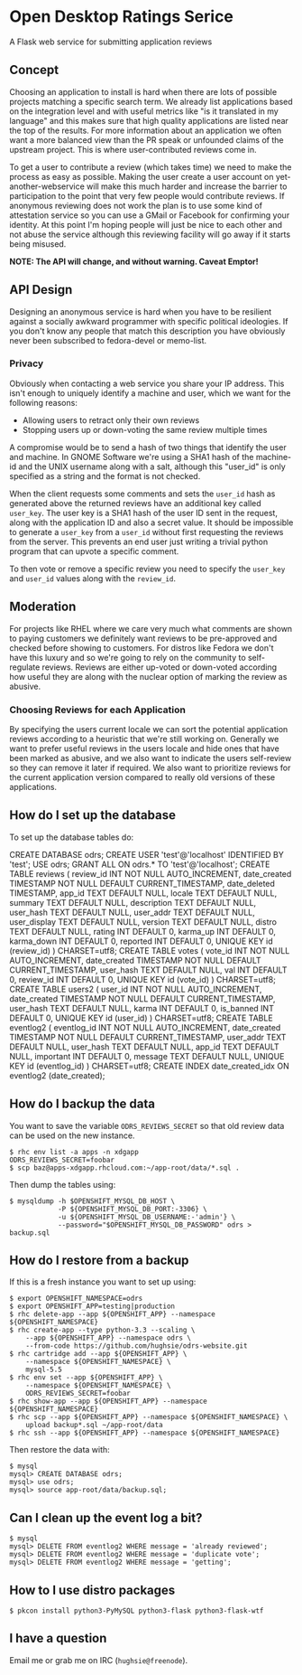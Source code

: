 # Open Desktop Ratings Serice

A Flask web service for submitting application reviews

## Concept

Choosing an application to install is hard when there are lots of
possible projects matching a specific search term.
We already list applications based on the integration level and with
useful metrics like "is it translated in my language" and this makes
sure that high quality applications are listed near the top of the results.
For more information about an application we often want a more balanced
view than the PR speak or unfounded claims of the upstream project.
This is where user-contributed reviews come in.

To get a user to contribute a review (which takes time) we need to make
the process as easy as possible.
Making the user create a user account on yet-another-webservice will
make this much harder and increase the barrier to participation to the
point that very few people would contribute reviews.
If anonymous reviewing does not work the plan is to use some kind of
attestation service so you can use a GMail or Facebook for confirming
your identity.
At this point I'm hoping people will just be nice to each other and not
abuse the service although this reviewing facility will go away if it
starts being misused.

**NOTE: The API will change, and without warning. Caveat Emptor!**

## API Design

Designing an anonymous service is hard when you have to be resilient
against a socially awkward programmer with specific political ideologies.
If you don't know any people that match this description you have
obviously never been subscribed to fedora-devel or memo-list.

### Privacy

Obviously when contacting a web service you share your IP address.
This isn't enough to uniquely identify a machine and user, which we
want for the following reasons:

 * Allowing users to retract only their own reviews
 * Stopping users up or down-voting the same review multiple times

A compromise would be to send a hash of two things that identify the
user and machine.
In GNOME Software we're using a SHA1 hash of the machine-id and the
UNIX username along with a salt, although this "user_id" is only
specified as a string and the format is not checked.

When the client requests some comments and sets the `user_id` hash as
generated above the returned reviews have an additional key called
`user_key`.
The user key is a SHA1 hash of the user ID sent in the request, along
with the application ID and also a secret value.
It should be impossible to generate a `user_key` from a `user_id`
without first requesting the reviews from the server.
This prevents an end user just writing a trivial python program that
can upvote a specific comment.

To then vote or remove a specific review you need to specify the
`user_key` and `user_id` values along with the `review_id`.

## Moderation

For projects like RHEL where we care very much what comments are shown
to paying customers we definitely want reviews to be pre-approved and
checked before showing to customers.
For distros like Fedora we don't have this luxury and so we're going to
rely on the community to self-regulate reviews.
Reviews are either up-voted or down-voted according how useful they are
along with the nuclear option of marking the review as abusive.

### Choosing Reviews for each Application

By specifying the users current locale we can sort the potential
application reviews according to a heuristic that we're still working on.
Generally we want to prefer useful reviews in the users locale and hide
ones that have been marked as abusive, and we also want to indicate the
users self-review so they can remove it later if required.
We also want to prioritize reviews for the current application version
compared to really old versions of these applications.

## How do I set up the database ##

To set up the database tables do:

CREATE DATABASE odrs;
CREATE USER 'test'@'localhost' IDENTIFIED BY 'test';
USE odrs;
GRANT ALL ON odrs.* TO 'test'@'localhost';
CREATE TABLE reviews (
  review_id INT NOT NULL AUTO_INCREMENT,
  date_created TIMESTAMP NOT NULL DEFAULT CURRENT_TIMESTAMP,
  date_deleted TIMESTAMP,
  app_id TEXT DEFAULT NULL,
  locale TEXT DEFAULT NULL,
  summary TEXT DEFAULT NULL,
  description TEXT DEFAULT NULL,
  user_hash TEXT DEFAULT NULL,
  user_addr TEXT DEFAULT NULL,
  user_display TEXT DEFAULT NULL,
  version TEXT DEFAULT NULL,
  distro TEXT DEFAULT NULL,
  rating INT DEFAULT 0,
  karma_up INT DEFAULT 0,
  karma_down INT DEFAULT 0,
  reported INT DEFAULT 0,
  UNIQUE KEY id (review_id)
) CHARSET=utf8;
CREATE TABLE votes (
  vote_id INT NOT NULL AUTO_INCREMENT,
  date_created TIMESTAMP NOT NULL DEFAULT CURRENT_TIMESTAMP,
  user_hash TEXT DEFAULT NULL,
  val INT DEFAULT 0,
  review_id INT DEFAULT 0,
  UNIQUE KEY id (vote_id)
) CHARSET=utf8;
CREATE TABLE users2 (
  user_id INT NOT NULL AUTO_INCREMENT,
  date_created TIMESTAMP NOT NULL DEFAULT CURRENT_TIMESTAMP,
  user_hash TEXT DEFAULT NULL,
  karma INT DEFAULT 0,
  is_banned INT DEFAULT 0,
  UNIQUE KEY id (user_id)
) CHARSET=utf8;
CREATE TABLE eventlog2 (
  eventlog_id INT NOT NULL AUTO_INCREMENT,
  date_created TIMESTAMP NOT NULL DEFAULT CURRENT_TIMESTAMP,
  user_addr TEXT DEFAULT NULL,
  user_hash TEXT DEFAULT NULL,
  app_id TEXT DEFAULT NULL,
  important INT DEFAULT 0,
  message TEXT DEFAULT NULL,
  UNIQUE KEY id (eventlog_id)
) CHARSET=utf8;
CREATE INDEX date_created_idx ON eventlog2 (date_created);

## How do I backup the data ##

You want to save the variable `ODRS_REVIEWS_SECRET` so that old review data
can be used on the new instance.

    $ rhc env list -a apps -n xdgapp
    ODRS_REVIEWS_SECRET=foobar
    $ scp baz@apps-xdgapp.rhcloud.com:~/app-root/data/*.sql .

Then dump the tables using:

    $ mysqldump -h $OPENSHIFT_MYSQL_DB_HOST \
                -P ${OPENSHIFT_MYSQL_DB_PORT:-3306} \
                -u ${OPENSHIFT_MYSQL_DB_USERNAME:-'admin'} \
                --password="$OPENSHIFT_MYSQL_DB_PASSWORD" odrs > backup.sql

## How do I restore from a backup ##

If this is a fresh instance you want to set up using:

    $ export OPENSHIFT_NAMESPACE=odrs
    $ export OPENSHIFT_APP=testing|production
    $ rhc delete-app --app ${OPENSHIFT_APP} --namespace ${OPENSHIFT_NAMESPACE}
    $ rhc create-app --type python-3.3 --scaling \
        --app ${OPENSHIFT_APP} --namespace odrs \
        --from-code https://github.com/hughsie/odrs-website.git
    $ rhc cartridge add --app ${OPENSHIFT_APP} \
        --namespace ${OPENSHIFT_NAMESPACE} \
        mysql-5.5
    $ rhc env set --app ${OPENSHIFT_APP} \
        --namespace ${OPENSHIFT_NAMESPACE} \
        ODRS_REVIEWS_SECRET=foobar
    $ rhc show-app --app ${OPENSHIFT_APP} --namespace ${OPENSHIFT_NAMESPACE}
    $ rhc scp --app ${OPENSHIFT_APP} --namespace ${OPENSHIFT_NAMESPACE} \
        upload backup*.sql ~/app-root/data
    $ rhc ssh --app ${OPENSHIFT_APP} --namespace ${OPENSHIFT_NAMESPACE}

Then restore the data with:

    $ mysql
    mysql> CREATE DATABASE odrs;
    mysql> use odrs;
    mysql> source app-root/data/backup.sql;

## Can I clean up the event log a bit? ##

    $ mysql
    mysql> DELETE FROM eventlog2 WHERE message = 'already reviewed';
    mysql> DELETE FROM eventlog2 WHERE message = 'duplicate vote';
    mysql> DELETE FROM eventlog2 WHERE message = 'getting';

## How to I use distro packages ##

    $ pkcon install python3-PyMySQL python3-flask python3-flask-wtf

## I have a question

Email me or grab me on IRC (`hughsie@freenode`).
